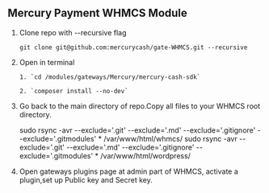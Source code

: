 ## Mercury Payment WHMCS Module

 1. Clone repo with --recursive flag
 
    `git clone git@github.com:mercurycash/gate-WHMCS.git --recursive`
      
 2. Open in terminal

        1. `cd /modules/gateways/Mercury/mercury-cash-sdk` 

        2. `composer install --no-dev`
        
 3. Go back to the main directory of repo.Copy all files to your WHMСS root directory.
        
    sudo rsync -avr --exclude='.git'  --exclude='.md'  --exclude='.gitignore'  --exclude='.gitmodules'   *  /var/www/html/whmcs/
    sudo rsync -avr --exclude='.git'  --exclude='.md'  --exclude='.gitignore'  --exclude='.gitmodules'   *  /var/www/html/wordpress/

        
 4. Open gateways plugins page at admin part of WHMCS, activate a plugin,set up Public key and Secret key.



